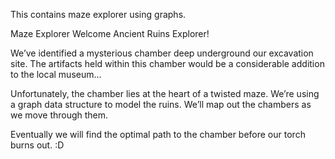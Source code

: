 This contains maze explorer using graphs.


Maze Explorer
Welcome Ancient Ruins Explorer!

We’ve identified a mysterious chamber deep underground our excavation site. The artifacts held within this chamber would be a considerable addition to the local museum…

Unfortunately, the chamber lies at the heart of a twisted maze. We’re using a graph data structure to model the ruins. We’ll map out the chambers as we move through them.

Eventually we will find the optimal path to the chamber before our torch burns out. :D